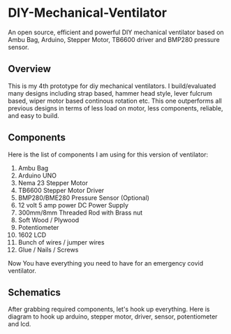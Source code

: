 # DIY-Mechanical-Ventilator
An open source, efficient and powerful DIY mechanical ventilator based on Ambu Bag, Arduino, Stepper Motor, TB6600 driver and BMP280 pressure sensor.

## Overview
This is my 4th prototype for diy mechanical ventilators. I build/evaluated many designs including strap based, hammer head style, lever fulcrum based, wiper motor based continous rotation etc. This one outperforms all previous designs in terms of less load on motor, less components, reliable, and easy to build.

## Components
Here is the list of components I am using for this version of ventilator:
1. Ambu Bag
2. Arduino UNO
3. Nema 23 Stepper Motor
4. TB6600 Stepper Motor Driver
5. BMP280/BME280 Pressure Sensor (Optional)
6. 12 volt 5 amp power DC Power Supply
7. 300mm/8mm Threaded Rod with Brass nut
8. Soft Wood / Plywood
9. Potentiometer
10. 1602 LCD
11. Bunch of wires / jumper wires
12. Glue / Nails / Screws  

Now You have everything you need to have for an emergency covid ventilator.

## Schematics
After grabbing required components, let's hook up everything. Here is diagram to hook up arduino, stepper motor, driver, sensor, potentiometer and lcd.
